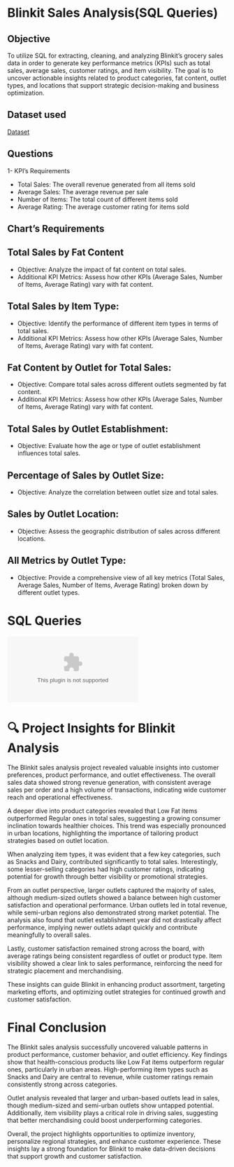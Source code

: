 # Blinkit Sales Analysis(SQL Queries)

## Objective 
To utilize SQL for extracting, cleaning, and analyzing Blinkit’s grocery sales data in order to generate key performance metrics (KPIs) such as total sales, average sales, customer ratings, and item visibility. The goal is to uncover actionable insights related to product categories, fat content, outlet types, and locations that support strategic decision-making and business optimization.

## Dataset used
<a href="https://github.com/Nikhil-29-11/Blinkit-Sales-Analysis-SQL/blob/main/BlinkIT%20Grocery%20Data.csv">Dataset</a>

## Questions

1- KPI’s Requirements
- Total Sales: The overall revenue generated from all items sold
- Average Sales: The average revenue per sale
- Number of Items: The total count of different items sold
- Average Rating: The average customer rating for items sold
## Chart’s Requirements
## Total Sales by Fat Content
- Objective: Analyze the impact of fat content on total sales.
- Additional KPI Metrics: Assess how other KPIs (Average Sales, Number of Items, Average Rating) vary with fat 
content.
## Total Sales by Item Type:
- Objective: Identify the performance of different item types in terms of total sales.
- Additional KPI Metrics: Assess how other KPIs (Average Sales, Number of Items, Average Rating) vary with fat content.
## Fat Content by Outlet for Total Sales:
- Objective: Compare total sales across different outlets segmented by fat content.
- Additional KPI Metrics: Assess how other KPIs (Average Sales, Number of Items, Average Rating) vary with fat content.
## Total Sales by Outlet Establishment:
- Objective: Evaluate how the age or type of outlet establishment influences total sales.
## Percentage of Sales by Outlet Size:
- Objective: Analyze the correlation between outlet size and total sales.
## Sales by Outlet Location:
- Objective: Assess the geographic distribution of sales across different locations.
## All Metrics by Outlet Type:
- Objective: Provide a comprehensive view of all key metrics (Total Sales, Average Sales, Number of 	Items, Average Rating) broken down by different outlet types.

# SQL Queries
![Blinkit Sales](https://github.com/Nikhil-29-11/Blinkit-Sales-Analysis-SQL/blob/main/Query%20Doc.docx)

# 🔍 Project Insights for Blinkit Analysis
The Blinkit sales analysis project revealed valuable insights into customer preferences, product performance, and outlet effectiveness. The overall sales data showed strong revenue generation, with consistent average sales per order and a high volume of transactions, indicating wide customer reach and operational effectiveness.

A deeper dive into product categories revealed that Low Fat items outperformed Regular ones in total sales, suggesting a growing consumer inclination towards healthier choices. This trend was especially pronounced in urban locations, highlighting the importance of tailoring product strategies based on outlet location.

When analyzing item types, it was evident that a few key categories, such as Snacks and Dairy, contributed significantly to total sales. Interestingly, some lesser-selling categories had high customer ratings, indicating potential for growth through better visibility or promotional strategies.

From an outlet perspective, larger outlets captured the majority of sales, although medium-sized outlets showed a balance between high customer satisfaction and operational performance. Urban outlets led in total revenue, while semi-urban regions also demonstrated strong market potential. The analysis also found that outlet establishment year did not drastically affect performance, implying newer outlets adapt quickly and contribute meaningfully to overall sales.

Lastly, customer satisfaction remained strong across the board, with average ratings being consistent regardless of outlet or product type. Item visibility showed a clear link to sales performance, reinforcing the need for strategic placement and merchandising.

These insights can guide Blinkit in enhancing product assortment, targeting marketing efforts, and optimizing outlet strategies for continued growth and customer satisfaction.

# Final Conclusion
The Blinkit sales analysis successfully uncovered valuable patterns in product performance, customer behavior, and outlet efficiency. Key findings show that health-conscious products like Low Fat items outperform regular ones, particularly in urban areas. High-performing item types such as Snacks and Dairy are central to revenue, while customer ratings remain consistently strong across categories.

Outlet analysis revealed that larger and urban-based outlets lead in sales, though medium-sized and semi-urban outlets show untapped potential. Additionally, item visibility plays a critical role in driving sales, suggesting that better merchandising could boost underperforming categories.

Overall, the project highlights opportunities to optimize inventory, personalize regional strategies, and enhance customer experience. These insights lay a strong foundation for Blinkit to make data-driven decisions that support growth and customer satisfaction.

